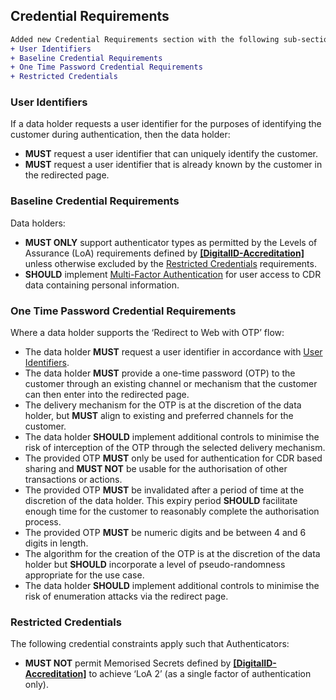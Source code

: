 ## Credential Requirements
```diff
Added new Credential Requirements section with the following sub-sections:
+ User Identifiers
+ Baseline Credential Requirements
+ One Time Password Credential Requirements
+ Restricted Credentials
```
### User Identifiers
If a data holder requests a user identifier for the purposes of identifying the customer during authentication, then the data holder:

- **MUST** request a user identifier that can uniquely identify the customer.
- **MUST** request a user identifier that is already known by the customer in the redirected page.

### Baseline Credential Requirements
Data holders:

- **MUST ONLY** support authenticator types as permitted by the Levels of Assurance (LoA) requirements defined by **[[DigitalID-Accreditation]](#nref-DigitalID-Accreditation)** unless otherwise excluded by the [Restricted Credentials](#restricted-credentials) requirements.
- **SHOULD** implement [Multi-Factor Authentication](#authentication-schedule) for user access to CDR data containing personal information.

### One Time Password Credential Requirements
Where a data holder supports the ‘Redirect to Web with OTP’ flow:

- The data holder **MUST** request a user identifier in accordance with [User Identifiers](#user-identifiers).
- The data holder **MUST** provide a one-time password (OTP) to the customer through an existing channel or mechanism that the customer can then enter into the redirected page.
- The delivery mechanism for the OTP is at the discretion of the data holder, but **MUST** align to existing and preferred channels for the customer.
- The data holder **SHOULD** implement additional controls to minimise the risk of interception of the OTP through the selected delivery mechanism.
- The provided OTP **MUST** only be used for authentication for CDR based sharing and **MUST NOT** be usable for the authorisation of other transactions or actions.
- The provided OTP **MUST** be invalidated after a period of time at the discretion of the data holder. This expiry period **SHOULD** facilitate enough time for the customer to reasonably complete the authorisation process.
- The provided OTP **MUST** be numeric digits and be between 4 and 6 digits in length.
- The algorithm for the creation of the OTP is at the discretion of the data holder but **SHOULD** incorporate a level of pseudo-randomness appropriate for the use case.
- The data holder **SHOULD** implement additional controls to minimise the risk of enumeration attacks via the redirect page.

### Restricted Credentials
The following credential constraints apply such that Authenticators:

- **MUST NOT** permit Memorised Secrets defined by **[[DigitalID-Accreditation]](#nref-DigitalID-Accreditation)** to achieve ‘LoA 2’ (as a single factor of authentication only).